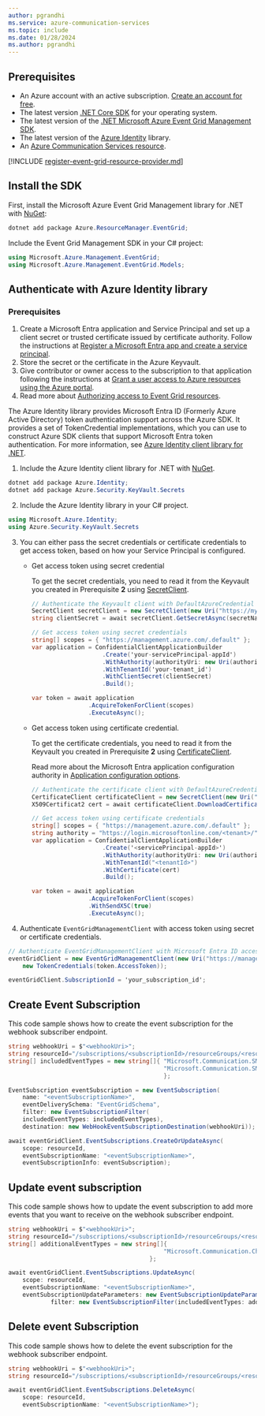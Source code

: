 ```yaml
---
author: pgrandhi
ms.service: azure-communication-services
ms.topic: include
ms.date: 01/28/2024
ms.author: pgrandhi
---
```


## Prerequisites

- An Azure account with an active subscription. [Create an account for free](https://azure.microsoft.com/free/dotnet/).
- The latest version [.NET Core SDK](https://dotnet.microsoft.com/download/dotnet-core) for your operating system.
- The latest version of the [.NET Microsoft Azure Event Grid Management SDK](/azure/event-grid/sdk-overview).
- The latest version of the [Azure Identity](/dotnet/api/overview/azure/identity-readme) library.
- An [Azure Communication Services resource](../../create-communication-resource.md).

[!INCLUDE [register-event-grid-resource-provider.md](register-event-grid-resource-provider.md)]

## Install the SDK

First, install the Microsoft Azure Event Grid Management library for .NET with [NuGet](https://www.nuget.org/):

```csharp
dotnet add package Azure.ResourceManager.EventGrid;
```
Include the Event Grid Management SDK in your C# project:

```csharp
using Microsoft.Azure.Management.EventGrid;
using Microsoft.Azure.Management.EventGrid.Models;
```

## Authenticate with Azure Identity library

### Prerequisites

1. Create a Microsoft Entra application and Service Principal and set up a client secret or trusted certificate issued by certificate authority. Follow the instructions at [Register a Microsoft Entra app and create a service principal](/entra/identity-platform/howto-create-service-principal-portal).
1. Store the secret or the certificate in the Azure Keyvault. 
1. Give contributor or owner access to the subscription to that application following the instructions at [Grant a user access to Azure resources using the Azure portal](/azure/role-based-access-control/quickstart-assign-role-user-portal).
1. Read more about [Authorizing access to Event Grid resources](/azure/event-grid/security-authorization).

The Azure Identity library provides Microsoft Entra ID (Formerly Azure Active Directory) token authentication support across the Azure SDK. It provides a set of TokenCredential implementations, which you can use to construct Azure SDK clients that support Microsoft Entra token authentication. For more information, see [Azure Identity client library for .NET](/dotnet/api/overview/azure/identity-readme).

1. Include the Azure Identity client library for .NET with [NuGet](https://www.nuget.org/).

```csharp
dotnet add package Azure.Identity;
dotnet add package Azure.Security.KeyVault.Secrets
```

2. Include the Azure Identity library in your C# project.

```csharp
using Microsoft.Azure.Identity;
using Azure.Security.KeyVault.Secrets
```

3. You can either pass the secret credentials or certificate credentials to get access token, based on how your Service Principal is configured.

    * Get access token using secret credential

        To get the secret credentials, you need to read it from the Keyvault you created in Prerequisite **2** using [SecretClient](/azure/key-vault/secrets/quick-create-net). 
        
        ```csharp
        // Authenticate the Keyvault client with DefaultAzureCredential and get the secret.
        SecretClient secretClient = new SecretClient(new Uri("https://myvault.vault.azure.net/"), new DefaultAzureCredential());
        string clientSecret = await secretClient.GetSecretAsync(secretName).Value;
        
        // Get access token using secret credentials
        string[] scopes = { "https://management.azure.com/.default" };
        var application = ConfidentialClientApplicationBuilder
                            .Create('your-servicePrincipal-appId')
                            .WithAuthority(authorityUri: new Uri(authority), validateAuthority: true)
                            .WithTenantId('your-tenant_id')
                            .WithClientSecret(clientSecret)
                            .Build();
        
        var token = await application
                        .AcquireTokenForClient(scopes)
                        .ExecuteAsync();
        ```

    * Get access token using certificate credential.

        To get the certificate credentials, you need to read it from the Keyvault you created in Prerequisite **2** using [CertificateClient](/azure/key-vault/certificates/quick-create-net). 
        
        Read more about the Microsoft Entra application configuration authority in [Application configuration options](/entra/identity-platform/msal-client-application-configuration).
        
        ```csharp
        // Authenticate the certificate client with DefaultAzureCredential and get the certificate.
        CertificateClient certificateClient = new SecretClient(new Uri("https://myvault.vault.azure.net/"), new DefaultAzureCredential());
        X509Certificat2 cert = await certificateClient.DownloadCertificateAsync(certificateName);
        
        // Get access token using certificate credentials
        string[] scopes = { "https://management.azure.com/.default" };
        string authority = "https://login.microsoftonline.com/<tenant>/";
        var application = ConfidentialClientApplicationBuilder
                            .Create('<servicePrincipal-appId>')
                            .WithAuthority(authorityUri: new Uri(authority), validateAuthority: true)
                            .WithTenantId("<tenantId>")
                            .WithCertificate(cert)
                            .Build();
        
        var token = await application
                        .AcquireTokenForClient(scopes)
                        .WithSendX5C(true)
                        .ExecuteAsync();
        ```

4. Authenticate `EventGridManagementClient` with access token using secret or certificate credentials.

```csharp
// Authenticate EventGridManagementClient with Microsoft Entra ID access token credential
eventGridClient = new EventGridManagementClient(new Uri("https://management.azure.com/"),
    new TokenCredentials(token.AccessToken));

eventGridClient.SubscriptionId = 'your_subscription_id';
```

## Create Event Subscription

This code sample shows how to create the event subscription for the webhook subscriber endpoint.

```csharp
string webhookUri = $"<webhookUri>";
string resourceId="/subscriptions/<subscriptionId>/resourceGroups/<resourceGroupName>/providers/Microsoft.Communication/CommunicationServices/<acsResourceName>";
string[] includedEventTypes = new string[]{ "Microsoft.Communication.SMSReceived", 
                                            "Microsoft.Communication.SMSDeliveryReportReceived"
                                            };

EventSubscription eventSubscription = new EventSubscription(
    name: "<eventSubscriptionName>",
    eventDeliverySchema: "EventGridSchema",
    filter: new EventSubscriptionFilter(
    includedEventTypes: includedEventTypes),
    destination: new WebHookEventSubscriptionDestination(webhookUri));

await eventGridClient.EventSubscriptions.CreateOrUpdateAsync(
    scope: resourceId,
    eventSubscriptionName: "<eventSubscriptionName>",
    eventSubscriptionInfo: eventSubscription);
```

## Update event subscription

This code sample shows how to update the event subscription to add more events that you want to receive on the webhook subscriber endpoint.

```csharp
string webhookUri = $"<webhookUri>";
string resourceId="/subscriptions/<subscriptionId>/resourceGroups/<resourceGroupName>/providers/Microsoft.Communication/CommunicationServices/<acsResourceName>";
string[] additionalEventTypes = new string[]{ 
                                            "Microsoft.Communication.ChatMessageReceived"
                                        };

await eventGridClient.EventSubscriptions.UpdateAsync(
    scope: resourceId,
    eventSubscriptionName: "<eventSubscriptionName>",
    eventSubscriptionUpdateParameters: new EventSubscriptionUpdateParameters(
            filter: new EventSubscriptionFilter(includedEventTypes: additionalEventTypes)));
```

## Delete event Subscription

This code sample shows how to delete the event subscription for the webhook subscriber endpoint.

```csharp
string webhookUri = $"<webhookUri>";
string resourceId="/subscriptions/<subscriptionId>/resourceGroups/<resourceGroupName>/providers/Microsoft.Communication/CommunicationServices/<acsResourceName>";

await eventGridClient.EventSubscriptions.DeleteAsync(
    scope: resourceId,
    eventSubscriptionName: "<eventSubscriptionName>");
```
